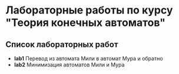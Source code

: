 # Лабораторные работы по курсу "Теория конечных автоматов"

## Список лабораторных работ

- **lab1** Перевод из автомата Мили в автомат Мура и обратно
- **lab2** Минимизация автоматов Мили и Мура
